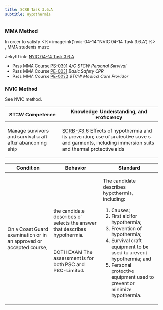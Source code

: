 ```yaml
---
title: SCRB Task 3.6.A 
subtitle: Hypothermia
---
```



### MMA Method

In order to satisfy <%= imagelink('nvic-04-14','NVIC 04-14  Task  3.6.A') %> , MMA students must:

Jekyll Link: [NVIC 04-14  Task  3.6.A](/stcw23/assets/images/nvic-04-14.pdf)

* Pass MMA Course  [PS-0301](PS-0301) *4/C STCW Personal Survival*
* Pass MMA Course  [PE-0031](PE-0031) *Basic Safety CPR*
* Pass MMA Course  [PE-0032](PE-0032) *STCW Medical Care Provider*


### NVIC Method

<a onclick="togglevisibility('nvic_methods')" >See NVIC method.</a>

<div id='nvic_methods' class='hide'>

<table>
<thead>
<tr>
<th class='forty'> STCW Competence </th>
<th class='sixty'> Knowledge, Understanding, and Proficiency </th>
</tr>
</thead>




<tbody>
<tr><td markdown='1'>

Manage survivors and survival craft after abandoning ship

</td><td markdown='1'>

[SCRB-X3.6](../../tables/621.html#SCRB-X3.6) Effects of hypothermia and its prevention; use of protective covers and garments, including immersion suits and thermal protective aids

</td></tr>


</tbody>
</table>


<table>
<thead>
<tr><th class='twenty'>  Condition </th><th class='twenty'> Behavior </th><th  class='sixty'>Standard </th></tr>
</thead>
<tbody >



<tr><td markdown='1'>

On a Coast Guard examination or in an approved or accepted course,

</td><td markdown='1'>

the candidate describes or selects the answer that describes hypothermia.

<br>

<div class="tooltip">BOTH
EXAM
<span class="tooltiptext">
The assessment is for both PSC and PSC-Limited.
</span>
</div>


</td><td markdown='1'>

The candidate describes hypothermia, including:

1. Causes;
2. First aid for hypothermia;
3. Prevention of hypothermia;
4. Survival craft equipment to be used to prevent hypothermia; and 
5. Personal protective equipment used to prevent or minimize hypothermia. 

</td></tr>
</tbody>
</table>
</div>
